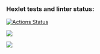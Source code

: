 ### Hexlet tests and linter status:
[![Actions Status](https://github.com/Luce62006/frontend-project-lvl3/workflows/hexlet-check/badge.svg)](https://github.com/Luce62006/frontend-project-lvl3/actions)


<a href="https://codeclimate.com/github/Luce62006/frontend-project-lvl3/test_coverage"><img src="https://api.codeclimate.com/v1/badges/649843f0bdb7f5ba3755/test_coverage" /></a>

<a href="https://codeclimate.com/github/Luce62006/frontend-project-lvl3/maintainability"><img src="https://api.codeclimate.com/v1/badges/649843f0bdb7f5ba3755/maintainability" /></a>
